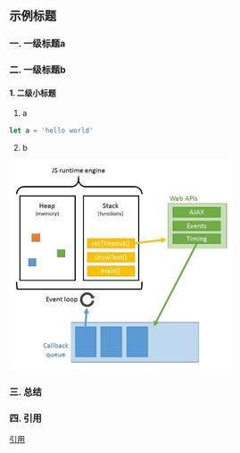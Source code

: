 ## 示例标题

### 一. 一级标题a

### 二. 一级标题b

#### 1. 二级小标题
1. a
```js
let a = 'hello world'
```

2. b
<img src="./JavaScript/images/EventLoop/01.jpg" width="400" />

### 三. 总结

### 四. 引用
[引用](http://www.baidu.com)